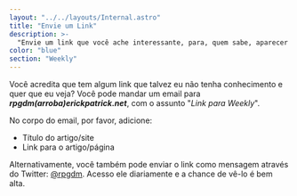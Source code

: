 ```yaml
---
layout: "../../layouts/Internal.astro"
title: "Envie um Link"
description: >-
  "Envie um link que você ache interessante, para, quem sabe, aparecer na Weekly!"
color: "blue"
section: "Weekly"
---
```


Você acredita que tem algum link que talvez eu não tenha conhecimento e quer que eu veja? Você pode mandar um email para **_rpgdm(arroba)erickpatrick.net_**, com o assunto "_Link para Weekly_".

No corpo do email, por favor, adicione:

- Título do artigo/site
- Link para o artigo/página

Alternativamente, você também pode enviar o link como mensagem através do Twitter: <a href="https://twitter.com/rpgdm">@rpgdm</a>. Acesso ele diariamente e a chance de vê-lo é bem alta.
